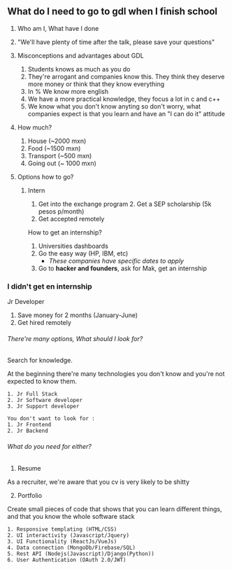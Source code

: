 ## What do I need to go to gdl when I finish school

1. Who am I, What have I done
2. "We'll have plenty of time after the talk, please save your questions"
3. Misconceptions and advantages about GDL

    1. Students knows as much as you do
    2. They're arrogant and companies know this. They think they deserve
    more money or think that they know everything
    <!-- Explain Maniak examples -->
    3. In % We know more english
    4. We have a more practical knowledge, they focus a lot in c and c++
    5. We know what you don't know anyting so don't worry, what companies
    expect is that you learn and have an "I can do it" attitude

4. How much?

    1. House (~2000 mxn)
    2. Food (~1500 mxn)
    3. Transport (~500 mxn)
    4. Going out (~ 1000 mxn)

5. Options how to go?

    1. Intern
        1. Get into the exchange program
            2. Get a SEP scholarship (5k pesos p/month)
        2. Get accepted remotely

        How to get an internship?

        1. Universities dashboards
        2. Go the easy way (HP, IBM, etc)
            * *These companies have specific dates to apply*
        3. Go to **hacker and founders**, ask for Mak, get an internship

### I didn't get en internship

Jr Developer

1. Save money for 2 months (January-June)
2. Get hired remotely


###### There're many options, What should I look for?
Search for knowledge.

At the beginning there're many technologies you don't know and you're not
expected to know them.

    1. Jr Full Stack
    2. Jr Software developer
    3. Jr Support developer

    You don't want to look for :
    1. Jr Frontend
    2. Jr Backend

###### What do you need for either?
1. Resume

As a recruiter, we're aware that you cv is very likely to be shitty

2. Portfolio

Create small pieces of code that shows that you can learn different things,
and that you know the whole software stack

    1. Responsive templating (HTML/CSS)
    2. UI interactivity (Javascript/Jquery)
    3. UI Functionality (ReactJs/VueJs)
    4. Data connection (MongoDb/Firebase/SQL)
    5. Rest API (Nodejs(Javascript)/Django(Python))
    6. User Authentication (OAuth 2.0/JWT)